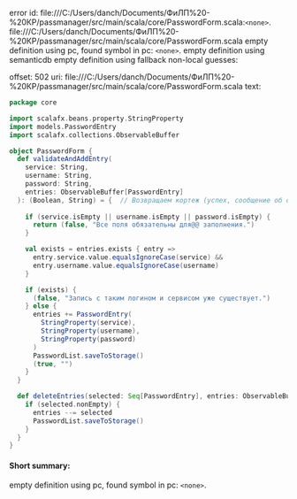 error id: file:///C:/Users/danch/Documents/ФиЛП%20-%20КР/passmanager/src/main/scala/core/PasswordForm.scala:`<none>`.
file:///C:/Users/danch/Documents/ФиЛП%20-%20КР/passmanager/src/main/scala/core/PasswordForm.scala
empty definition using pc, found symbol in pc: `<none>`.
empty definition using semanticdb
empty definition using fallback
non-local guesses:

offset: 502
uri: file:///C:/Users/danch/Documents/ФиЛП%20-%20КР/passmanager/src/main/scala/core/PasswordForm.scala
text:
```scala
package core

import scalafx.beans.property.StringProperty
import models.PasswordEntry
import scalafx.collections.ObservableBuffer

object PasswordForm {
  def validateAndAddEntry(
    service: String,
    username: String,
    password: String,
    entries: ObservableBuffer[PasswordEntry]
  ): (Boolean, String) = {  // Возвращаем кортеж (успех, сообщение об ошибке)
    
    if (service.isEmpty || username.isEmpty || password.isEmpty) {
      return (false, "Все поля обязательны для@@ заполнения.")
    }

    val exists = entries.exists { entry =>
      entry.service.value.equalsIgnoreCase(service) &&
      entry.username.value.equalsIgnoreCase(username) 
    }

    if (exists) {
      (false, "Запись с таким логином и сервисом уже существует.")
    } else {
      entries += PasswordEntry(
        StringProperty(service),
        StringProperty(username),
        StringProperty(password)
      )
      PasswordList.saveToStorage()
      (true, "")
    }
  }

  def deleteEntries(selected: Seq[PasswordEntry], entries: ObservableBuffer[PasswordEntry]): Unit = {
    if (selected.nonEmpty) {
      entries --= selected
      PasswordList.saveToStorage()
    }
  }
}
```


#### Short summary: 

empty definition using pc, found symbol in pc: `<none>`.